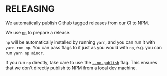 # RELEASING

We automatically publish Github tagged releases from our CI to NPM.

We use [`np`](https://github.com/sindresorhus/np) to prepare a release.

`np` will be automatically installed by running `yarn`, and you can run it with `yarn run np`. You can pass flags to it just as you would with `np`, e.g. you can run `yarn np minor`.

If you run `np` directly, take care to use the [`--no-publish`](https://github.com/sindresorhus/np#publish-with-a-ci) flag. This ensures that we don't directly publish to NPM from a local dev machine.

